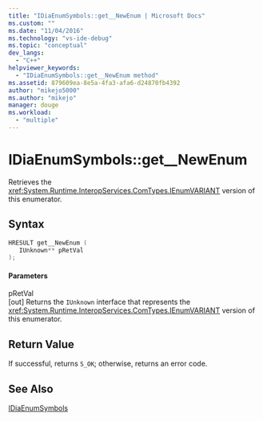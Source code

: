```yaml
---
title: "IDiaEnumSymbols::get__NewEnum | Microsoft Docs"
ms.custom: ""
ms.date: "11/04/2016"
ms.technology: "vs-ide-debug"
ms.topic: "conceptual"
dev_langs: 
  - "C++"
helpviewer_keywords: 
  - "IDiaEnumSymbols::get__NewEnum method"
ms.assetid: 879609ea-8e5a-4fa3-afa6-d24870fb4392
author: "mikejo5000"
ms.author: "mikejo"
manager: douge
ms.workload: 
  - "multiple"
---
```

# IDiaEnumSymbols::get__NewEnum
Retrieves the <xref:System.Runtime.InteropServices.ComTypes.IEnumVARIANT> version of this enumerator.  
  
## Syntax  
  
```C++  
HRESULT get__NewEnum (   
   IUnknown** pRetVal  
);  
```  
  
#### Parameters  
 pRetVal  
 [out] Returns the `IUnknown` interface that represents the <xref:System.Runtime.InteropServices.ComTypes.IEnumVARIANT> version of this enumerator.  
  
## Return Value  
 If successful, returns `S_OK`; otherwise, returns an error code.  
  
## See Also  
 [IDiaEnumSymbols](../../debugger/debug-interface-access/idiaenumsymbols.md)